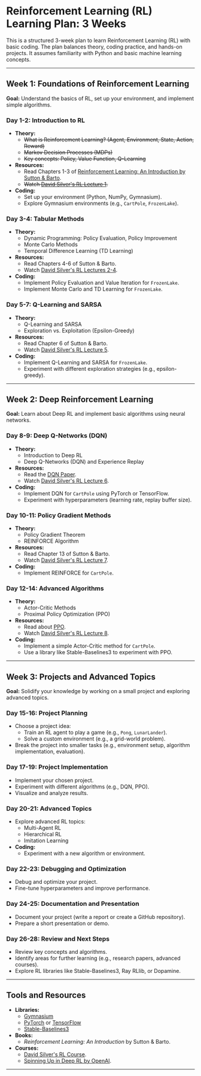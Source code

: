 # Reinforcement Learning (RL) Learning Plan: 3 Weeks

This is a structured 3-week plan to learn Reinforcement Learning (RL) with basic coding. The plan balances theory, coding practice, and hands-on projects. It assumes familiarity with Python and basic machine learning concepts.

---

## Week 1: Foundations of Reinforcement Learning
**Goal:** Understand the basics of RL, set up your environment, and implement simple algorithms.

### Day 1-2: Introduction to RL
- **Theory:**
  - ~~What is Reinforcement Learning? (Agent, Environment, State, Action, Reward)~~
  - ~~Markov Decision Processes (MDPs)~~
  - ~~Key concepts: Policy, Value Function, Q-Learning~~
- **Resources:**
  - Read Chapters 1-3 of [Reinforcement Learning: An Introduction by Sutton & Barto](http://incompleteideas.net/book/RLbook2020.pdf).
  - ~~Watch [David Silver's RL Lecture 1](https://www.youtube.com/watch?v=2pWv7GOvuf0).~~
- **Coding:**
  - Set up your environment (Python, NumPy, Gymnasium).
  - Explore Gymnasium environments (e.g., `CartPole`, `FrozenLake`).

### Day 3-4: Tabular Methods
- **Theory:**
  - Dynamic Programming: Policy Evaluation, Policy Improvement
  - Monte Carlo Methods
  - Temporal Difference Learning (TD Learning)
- **Resources:**
  - Read Chapters 4-6 of Sutton & Barto.
  - Watch [David Silver's RL Lectures 2-4](https://www.youtube.com/playlist?list=PLqYmG7hTraZDM-OYHWgPebj2MfCFzFObQ).
- **Coding:**
  - Implement Policy Evaluation and Value Iteration for `FrozenLake`.
  - Implement Monte Carlo and TD Learning for `FrozenLake`.

### Day 5-7: Q-Learning and SARSA
- **Theory:**
  - Q-Learning and SARSA
  - Exploration vs. Exploitation (Epsilon-Greedy)
- **Resources:**
  - Read Chapter 6 of Sutton & Barto.
  - Watch [David Silver's RL Lecture 5](https://www.youtube.com/watch?v=0g4j2k_Ggc4).
- **Coding:**
  - Implement Q-Learning and SARSA for `FrozenLake`.
  - Experiment with different exploration strategies (e.g., epsilon-greedy).

---

## Week 2: Deep Reinforcement Learning
**Goal:** Learn about Deep RL and implement basic algorithms using neural networks.

### Day 8-9: Deep Q-Networks (DQN)
- **Theory:**
  - Introduction to Deep RL
  - Deep Q-Networks (DQN) and Experience Replay
- **Resources:**
  - Read the [DQN Paper](https://www.cs.toronto.edu/~vmnih/docs/dqn.pdf).
  - Watch [David Silver's RL Lecture 6](https://www.youtube.com/watch?v=UoPei5o4fps).
- **Coding:**
  - Implement DQN for `CartPole` using PyTorch or TensorFlow.
  - Experiment with hyperparameters (learning rate, replay buffer size).

### Day 10-11: Policy Gradient Methods
- **Theory:**
  - Policy Gradient Theorem
  - REINFORCE Algorithm
- **Resources:**
  - Read Chapter 13 of Sutton & Barto.
  - Watch [David Silver's RL Lecture 7](https://www.youtube.com/watch?v=KHZVXao4qXs).
- **Coding:**
  - Implement REINFORCE for `CartPole`.

### Day 12-14: Advanced Algorithms
- **Theory:**
  - Actor-Critic Methods
  - Proximal Policy Optimization (PPO)
- **Resources:**
  - Read about [PPO](https://arxiv.org/abs/1707.06347).
  - Watch [David Silver's RL Lecture 8](https://www.youtube.com/watch?v=ifma8G7LegE).
- **Coding:**
  - Implement a simple Actor-Critic method for `CartPole`.
  - Use a library like Stable-Baselines3 to experiment with PPO.

---

## Week 3: Projects and Advanced Topics
**Goal:** Solidify your knowledge by working on a small project and exploring advanced topics.

### Day 15-16: Project Planning
- Choose a project idea:
  - Train an RL agent to play a game (e.g., `Pong`, `LunarLander`).
  - Solve a custom environment (e.g., a grid-world problem).
- Break the project into smaller tasks (e.g., environment setup, algorithm implementation, evaluation).

### Day 17-19: Project Implementation
- Implement your chosen project.
- Experiment with different algorithms (e.g., DQN, PPO).
- Visualize and analyze results.

### Day 20-21: Advanced Topics
- Explore advanced RL topics:
  - Multi-Agent RL
  - Hierarchical RL
  - Imitation Learning
- **Coding:**
  - Experiment with a new algorithm or environment.

### Day 22-23: Debugging and Optimization
- Debug and optimize your project.
- Fine-tune hyperparameters and improve performance.

### Day 24-25: Documentation and Presentation
- Document your project (write a report or create a GitHub repository).
- Prepare a short presentation or demo.

### Day 26-28: Review and Next Steps
- Review key concepts and algorithms.
- Identify areas for further learning (e.g., research papers, advanced courses).
- Explore RL libraries like Stable-Baselines3, Ray RLlib, or Dopamine.

---

## Tools and Resources
- **Libraries:**
  - [Gymnasium](https://gymnasium.farama.org/)
  - [PyTorch](https://pytorch.org/) or [TensorFlow](https://www.tensorflow.org/)
  - [Stable-Baselines3](https://stable-baselines3.readthedocs.io/)
- **Books:**
  - *Reinforcement Learning: An Introduction* by Sutton & Barto.
- **Courses:**
  - [David Silver's RL Course](https://www.youtube.com/playlist?list=PLqYmG7hTraZDM-OYHWgPebj2MfCFzFObQ).
  - [Spinning Up in Deep RL by OpenAI](https://spinningup.openai.com/).

---
